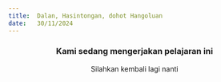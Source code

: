 ```yaml
---
title:  Dalan, Hasintongan, dohot Hangoluan
date:   30/11/2024
---
```


### <center>Kami sedang mengerjakan pelajaran ini</center>
<center>Silahkan kembali lagi nanti</center>